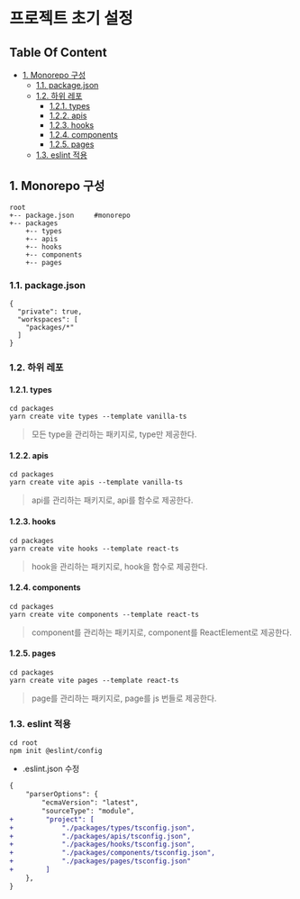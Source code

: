 # 프로젝트 초기 설정

## Table Of Content

- [1. Monorepo 구성](#1-monorepo-구성)
  - [1.1. package.json](#11-packagejson)
  - [1.2. 하위 레포](#12-하위-레포)
    - [1.2.1. types](#121-types)
    - [1.2.2. apis](#122-apis)
    - [1.2.3. hooks](#123-hooks)
    - [1.2.4. components](#124-components)
    - [1.2.5. pages](#125-pages)
  - [1.3. eslint 적용](#13-eslint-적용)


## 1. Monorepo 구성

```
root
+-- package.json     #monorepo    
+-- packages         
    +-- types
    +-- apis   
    +-- hooks
    +-- components
    +-- pages
```

### 1.1. package.json
```
{
  "private": true,
  "workspaces": [
    "packages/*"
  ]
}
```

### 1.2. 하위 레포

#### 1.2.1. types
```
cd packages
yarn create vite types --template vanilla-ts
```   

> 모든 type을 관리하는 패키지로, type만 제공한다.

#### 1.2.2. apis
```
cd packages
yarn create vite apis --template vanilla-ts
```   

> api를 관리하는 패키지로, api를 함수로 제공한다.

#### 1.2.3. hooks
```
cd packages
yarn create vite hooks --template react-ts
```   

> hook을 관리하는 패키지로, hook을 함수로 제공한다.

#### 1.2.4. components
```
cd packages
yarn create vite components --template react-ts
```   

> component를 관리하는 패키지로, component를 ReactElement로 제공한다.

#### 1.2.5. pages
```
cd packages
yarn create vite pages --template react-ts
```   

> page를 관리하는 패키지로, page를 js 번들로 제공한다.

### 1.3. eslint 적용
```
cd root
npm init @eslint/config
```   

- .eslint.json 수정
```diff  
{
    "parserOptions": {
        "ecmaVersion": "latest",
        "sourceType": "module",
+        "project": [
+            "./packages/types/tsconfig.json",
+            "./packages/apis/tsconfig.json",
+            "./packages/hooks/tsconfig.json",
+            "./packages/components/tsconfig.json",
+            "./packages/pages/tsconfig.json"
+        ]
    },
}
```





